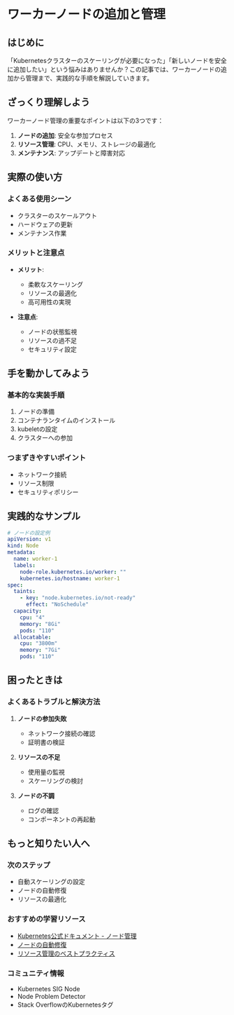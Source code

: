 # ワーカーノードの追加と管理

## はじめに
「Kubernetesクラスターのスケーリングが必要になった」「新しいノードを安全に追加したい」という悩みはありませんか？この記事では、ワーカーノードの追加から管理まで、実践的な手順を解説していきます。

## ざっくり理解しよう
ワーカーノード管理の重要なポイントは以下の3つです：

1. **ノードの追加**: 安全な参加プロセス
2. **リソース管理**: CPU、メモリ、ストレージの最適化
3. **メンテナンス**: アップデートと障害対応

## 実際の使い方
### よくある使用シーン
- クラスターのスケールアウト
- ハードウェアの更新
- メンテナンス作業

### メリットと注意点
- **メリット**:
  - 柔軟なスケーリング
  - リソースの最適化
  - 高可用性の実現

- **注意点**:
  - ノードの状態監視
  - リソースの過不足
  - セキュリティ設定

## 手を動かしてみよう
### 基本的な実装手順
1. ノードの準備
2. コンテナランタイムのインストール
3. kubeletの設定
4. クラスターへの参加

### つまずきやすいポイント
- ネットワーク接続
- リソース制限
- セキュリティポリシー

## 実践的なサンプル
```yaml
# ノードの設定例
apiVersion: v1
kind: Node
metadata:
  name: worker-1
  labels:
    node-role.kubernetes.io/worker: ""
    kubernetes.io/hostname: worker-1
spec:
  taints:
    - key: "node.kubernetes.io/not-ready"
      effect: "NoSchedule"
  capacity:
    cpu: "4"
    memory: "8Gi"
    pods: "110"
  allocatable:
    cpu: "3800m"
    memory: "7Gi"
    pods: "110"
```

## 困ったときは
### よくあるトラブルと解決方法
1. **ノードの参加失敗**
   - ネットワーク接続の確認
   - 証明書の検証

2. **リソースの不足**
   - 使用量の監視
   - スケーリングの検討

3. **ノードの不調**
   - ログの確認
   - コンポーネントの再起動

## もっと知りたい人へ
### 次のステップ
- 自動スケーリングの設定
- ノードの自動修復
- リソースの最適化

### おすすめの学習リソース
- [Kubernetes公式ドキュメント - ノード管理](https://kubernetes.io/docs/concepts/architecture/nodes/)
- [ノードの自動修復](https://kubernetes.io/docs/tasks/debug/debug-cluster/monitor-node-health/)
- [リソース管理のベストプラクティス](https://kubernetes.io/docs/concepts/configuration/manage-resources-containers/)

### コミュニティ情報
- Kubernetes SIG Node
- Node Problem Detector
- Stack OverflowのKubernetesタグ
